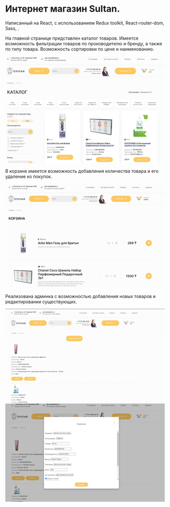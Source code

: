 <h1>Интернет магазин Sultan.</h1>
<p>Написанный на React, с использованием Redux toolkit, React-router-dom, Sass, .</p>

<p>На главной странице представлен каталог товаров. Имеется возможность фильтрации товаров по производителю и бренду,  а также по типу товара. Возможность сортировки по цене и наименованию.</p>
<img src="https://github.com/PolushkinDenis/sultan/blob/main/readme/sultan_main.jpg"/>
<p>В корзине имеется возможность добавления количества товара и его удаление из покупок.</p>
<img src="https://github.com/PolushkinDenis/sultan/blob/main/readme/sultan_card.jpg"/>
<p>Реализована админка с возможностью добавления новых товаров и редактировании существующих.</p>
<img src="https://github.com/PolushkinDenis/sultan/blob/main/readme/sultan_admin_1.jpg"/>
<img src="https://github.com/PolushkinDenis/sultan/blob/main/readme/sultan_admin_2.jpg"/>

